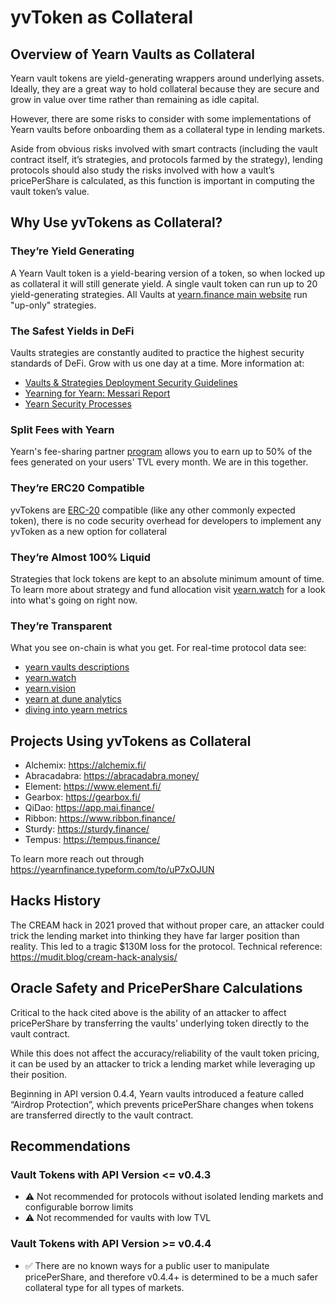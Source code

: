 # yvToken as Collateral

## Overview of Yearn Vaults as Collateral

Yearn vault tokens are yield-generating wrappers around underlying assets.
Ideally, they are a great way to hold collateral because they are secure and grow in value over time rather than remaining as idle capital.

However, there are some risks to consider with some implementations of Yearn vaults before onboarding them as a collateral type in lending markets.

Aside from obvious risks involved with smart contracts (including the vault contract itself, it’s strategies, and protocols farmed by the strategy), lending protocols should also study the risks involved with how a vault’s pricePerShare is calculated, as this function is important in computing the vault token’s value.

## Why Use yvTokens as Collateral?

### They’re Yield Generating

A Yearn Vault token is a yield-bearing version of a token, so when locked up as collateral it will still generate yield. A single vault token can run up to 20 yield-generating strategies. All Vaults at [yearn.finance main website](https://yearn.finance/#/vaults) run "up-only" strategies.

### The Safest Yields in DeFi

Vaults strategies are constantly audited to practice the highest security standards of DeFi. Grow with us one day at a time. More information at:

* [Vaults & Strategies Deployment Security Guidelines](https://docs.yearn.finance/developers/v2/DEPLOYMENT)
* [Yearning for Yearn: Messari Report](https://messari.io/article/yearning-for-yearn)
* [Yearn Security Processes](https://github.com/yearn/yearn-security/blob/master/SECURITY.md)

### Split Fees with Yearn

Yearn's fee-sharing partner [program](https://docs.yearn.finance/partners/introduction) allows you to earn up to 50% of the fees generated on your users' TVL every month. We are in this together.

### They’re ERC20 Compatible

yvTokens are [ERC-20](https://ethereum.org/en/developers/docs/standards/tokens/erc-20/) compatible (like any other commonly expected token), there is no code security overhead for developers to implement any yvToken as a new option for collateral

### They’re Almost 100% Liquid

Strategies that lock tokens are kept to an absolute minimum amount of time. To learn more about strategy and fund allocation visit [yearn.watch](https://yearn.watch/) for a look into what's going on right now.

### They’re Transparent

What you see on-chain is what you get. For real-time protocol data see:

* [yearn vaults descriptions](https://vaults.yearn.finance/)
* [yearn.watch](https://yearn.watch/)
* [yearn.vision](https://yearn.vision/) 
* [yearn at dune analytics](https://dune.com/projects/yearn)
* [diving into yearn metrics](https://medium.com/iearn/diving-into-yearn-metrics-8c3fb0520927)

## Projects Using yvTokens as Collateral

* Alchemix: https://alchemix.fi/
* Abracadabra: https://abracadabra.money/
* Element: https://www.element.fi/
* Gearbox: https://gearbox.fi/
* QiDao: https://app.mai.finance/
* Ribbon: https://www.ribbon.finance/
* Sturdy: https://sturdy.finance/
* Tempus: https://tempus.finance/

To learn more reach out through https://yearnfinance.typeform.com/to/uP7xOJUN

## Hacks History

The CREAM hack in 2021 proved that without proper care, an attacker could trick the lending market into thinking they have far larger position than reality. This led to a tragic $130M loss for the protocol. Technical reference: https://mudit.blog/cream-hack-analysis/

## Oracle Safety and PricePerShare Calculations

Critical to the hack cited above is the ability of an attacker to affect pricePerShare by transferring the vaults’ underlying token directly to the vault contract.

While this does not affect the accuracy/reliability of the vault token pricing, it can be used by an attacker to trick a lending market while leveraging up their position.

Beginning in API version 0.4.4, Yearn vaults introduced a feature called “Airdrop Protection”, which prevents pricePerShare changes when tokens are transferred directly to the vault contract.

## Recommendations

### Vault Tokens with API Version <= v0.4.3

* ⚠️ Not recommended for protocols without isolated lending markets and configurable borrow limits
* ⚠️ Not recommended for vaults with low TVL

### Vault Tokens with API Version >= v0.4.4

* ✅ There are no known ways for a public user to manipulate pricePerShare, and therefore v0.4.4+ is determined to be a much safer collateral type for all types of markets.
